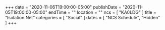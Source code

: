 +++
date = "2020-11-06T19:00:00-05:00"
publishDate = "2020-11-05T19:00:00-05:00"
endTime = ""
location = ""
ncs = [ "KA0LDG" ]
title = "Isolation Net"
categories = [ "Social" ]
dates = [ "NCS Schedule", "Hidden" ]
+++
